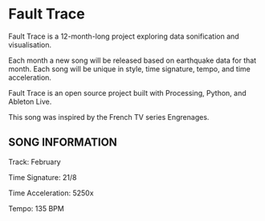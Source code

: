 # Fault Trace

Fault Trace is a 12-month-long project exploring data sonification and visualisation.

Each month a new song will be released based on earthquake data for that month. Each song will be unique in style, time signature, tempo, and time acceleration.

Fault Trace is an open source project built with Processing, Python, and Ableton Live.

This song was inspired by the French TV series Engrenages.

## SONG INFORMATION

Track: February

Time Signature: 21/8

Time Acceleration: 5250x

Tempo: 135 BPM
